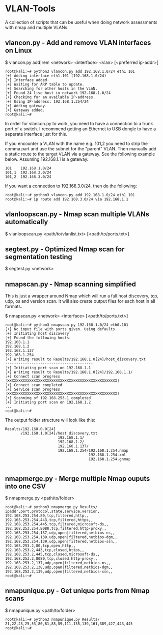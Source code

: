 # VLAN-Tools

A collection of scripts that can be useful when doing network assessments with nmap and multiple VLANs.  
  
## vlancon.py - Add and remove VLAN interfaces on Linux  
  
$ vlancon.py add|rem &lt;network&gt; &lt;interface&gt; &lt;vlan&gt; [&lt;preferred ip-addr&gt;]

```
root@kali:~# python3 vlancon.py add 192.168.1.0/24 eth1 101
[+] Adding interface eth1.101 (192.168.1.0/24)  
[+] Interface added.
[+] Waiting for ARP table to update.
[+] Searching for other hosts in the VLAN.
[+] Found 24 live host in network 192.168.1.0/24
[+] Checking for an available IP-address.
[+] Using IP-address: 192.168.1.254/24
[+] Adding gateway.
[+] Gateway added.
root@kali:~#  
```
  
In order for vlancon.py to work, you need to have a connection to a trunk port of a switch. I recommend getting an Ethernet to USB dongle to have a seperate interface just for this.  
  
If you encounter a VLAN with the name e.g. 101,2 you need to strip the comma part and use the subnet for the "parent" VLAN. Then manually add a static route to the target VLAN via a gateway. See the following example below. Assuming 192.168.1.1 is a gateway.

```
101    192.168.1.0/24
101,1  192.168.2.0/24
101,2  192.168.3.0/24
```

If you want a connection to 192.168.3.0/24, then do the following:
```
root@kali:~# python3 vlancon.py add 192.168.1.0/24 eth1 101
root@kali:~# ip route add 192.168.3.0/24 via 192.168.1.1
```
  
## vlanloopscan.py - Nmap scan multiple VLANs automatically

$ vlanloopscan.py &lt;path/to/vlanlist.txt&gt; [&lt;path/to/ports.txt&gt;]
  
## segtest.py - Optimized Nmap scan for segmentation testing

$ segtest.py &lt;network&gt;
  
## nmapscan.py - Nmap scanning simplified  
This is just a wrapper around Nmap which will run a full host discovery, tcp, udp, os and version scan. It will also create output files for each host in all formats.
  
$ nmapscan.py &lt;network&gt; &lt;interface&gt; [&lt;path/to/ports.txt&gt;]
```
root@kali:~# python3 nmapscan.py 192.168.1.0/24 eth0.101
[+] No input file with ports given. Using defaults.
[+] Initiating host discovery  
[+] Found the following hosts:  
192.168.1.1  
192.168.1.2  
192.168.1.137  
192.168.1.254  
[+] Writing result to Results/192.168.1.0[24]/host_discovery.txt  
----------------------------------------  
[+] Initiating port scan on 192.168.1.1  
[+] Writing result to Results/192.168.1.0[24]/192.168.1.1/  
[+] Connect scan progress  
[XXXXXXXXXXXXXXXXXXXXXXXXXXXXXXXXXXXXXXXXXXXXXXXXXX]  
[+] Connect scan completed  
[+] Service scan progress  
[XXXXXXXXXXXXXXXXXXXXXXXXXXXXXXXXXXXXXXXXXXXXXXXXXX]  
[+] Scanning of 192.168.253.1 completed  
[+] Initiating port scan on 192.168.1.2
...  
root@kali:~#
```

The output folder structure will look like this:
```
Results/192.168.0.0[24]  
       /192.168.1.0[24]/host_discovery.txt  
                        192.168.1.1/  
                        192.168.1.2/  
                        192.168.1.137/  
                        192.168.1.254/192.168.1.254.nmap  
                                      192.168.1.254.xml  
                                      192.168.1.254.gnmap  
  
```

## nmapmerge.py - Merge multiple Nmap ouputs into one CSV
$ nmapmerge.py &lt;path/to/folder&gt;
```
root@kali:~# python3 nmapmerge.py Results/
ipaddr,port,protocol,state,service,version,
192.168.253.254,80,tcp,filtered,http,,
192.168.253.254,443,tcp,filtered,https,,
192.168.253.254,445,tcp,filtered,microsoft-ds,,
192.168.253.254,8080,tcp,filtered,http-proxy,,
192.168.253.254,137,udp,open|filtered,netbios-ns,,
192.168.253.254,138,udp,open|filtered,netbios-dgm,,
192.168.253.254,139,udp,open|filtered,netbios-ssn,,
192.168.253.2,80,tcp,open,http,,
192.168.253.2,443,tcp,closed,https,,
192.168.253.2,445,tcp,closed,microsoft-ds,,
192.168.253.2,8080,tcp,closed,http-proxy,,
192.168.253.2,137,udp,open|filtered,netbios-ns,,
192.168.253.2,138,udp,open|filtered,netbios-dgm,,
192.168.253.2,139,udp,open|filtered,netbios-ssn,,
root@kali:~# 
```

## nmapunique.py - Get unique ports from Nmap scans
$ nmapunique.py &lt;path/to/folder&gt;
```
root@kali:~# python3 nmapunique.py Results/
21,22,23,25,53,80,81,88,89,111,135,139,161,389,427,443,445
root@kali:~# 
```
